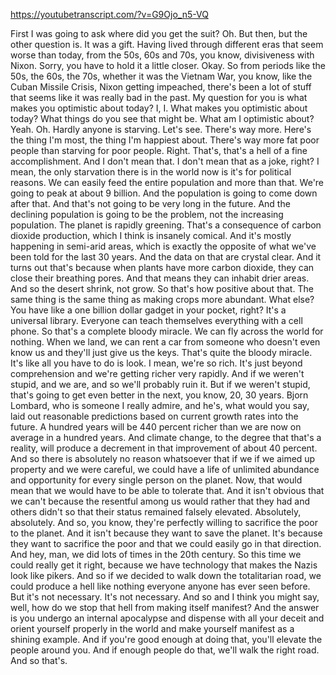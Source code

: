 https://youtubetranscript.com/?v=G9Ojo_n5-VQ

 First I was going to ask where did you get the suit? Oh. But then, but the other question is. It was a gift. Having lived through different eras that seem worse than today, from the 50s, 60s and 70s, you know, divisiveness with Nixon. Sorry, you have to hold it a little closer. Okay. So from periods like the 50s, the 60s, the 70s, whether it was the Vietnam War, you know, like the Cuban Missile Crisis, Nixon getting impeached, there's been a lot of stuff that seems like it was really bad in the past. My question for you is what makes you optimistic about today? I, I. What makes you optimistic about today? What things do you see that might be. What am I optimistic about? Yeah. Oh. Hardly anyone is starving. Let's see. There's way more. Here's the thing I'm most, the thing I'm happiest about. There's way more fat poor people than starving for poor people. Right. That's, that's a hell of a fine accomplishment. And I don't mean that. I don't mean that as a joke, right? I mean, the only starvation there is in the world now is it's for political reasons. We can easily feed the entire population and more than that. We're going to peak at about 9 billion. And the population is going to come down after that. And that's not going to be very long in the future. And the declining population is going to be the problem, not the increasing population. The planet is rapidly greening. That's a consequence of carbon dioxide production, which I think is insanely comical. And it's mostly happening in semi-arid areas, which is exactly the opposite of what we've been told for the last 30 years. And the data on that are crystal clear. And it turns out that's because when plants have more carbon dioxide, they can close their breathing pores. And that means they can inhabit drier areas. And so the desert shrink, not grow. So that's how positive about that. The same thing is the same thing as making crops more abundant. What else? You have like a one billion dollar gadget in your pocket, right? It's a universal library. Everyone can teach themselves everything with a cell phone. So that's a complete bloody miracle. We can fly across the world for nothing. When we land, we can rent a car from someone who doesn't even know us and they'll just give us the keys. That's quite the bloody miracle. It's like all you have to do is look. I mean, we're so rich. It's just beyond comprehension and we're getting richer very rapidly. And if we weren't stupid, and we are, and so we'll probably ruin it. But if we weren't stupid, that's going to get even better in the next, you know, 20, 30 years. Bjorn Lombard, who is someone I really admire, and he's, what would you say, laid out reasonable predictions based on current growth rates into the future. A hundred years will be 440 percent richer than we are now on average in a hundred years. And climate change, to the degree that that's a reality, will produce a decrement in that improvement of about 40 percent. And so there is absolutely no reason whatsoever that if we if we aimed up property and we were careful, we could have a life of unlimited abundance and opportunity for every single person on the planet. Now, that would mean that we would have to be able to tolerate that. And it isn't obvious that we can't because the resentful among us would rather that they had and others didn't so that their status remained falsely elevated. Absolutely, absolutely. And so, you know, they're perfectly willing to sacrifice the poor to the planet. And it isn't because they want to save the planet. It's because they want to sacrifice the poor and that we could easily go in that direction. And hey, man, we did lots of times in the 20th century. So this time we could really get it right, because we have technology that makes the Nazis look like pikers. And so if we decided to walk down the totalitarian road, we could produce a hell like nothing everyone anyone has ever seen before. But it's not necessary. It's not necessary. And so and I think you might say, well, how do we stop that hell from making itself manifest? And the answer is you undergo an internal apocalypse and dispense with all your deceit and orient yourself properly in the world and make yourself manifest as a shining example. And if you're good enough at doing that, you'll elevate the people around you. And if enough people do that, we'll walk the right road. And so that's.